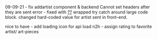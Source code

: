 09-09-21 - fix addartist component & backend
Cannot set headers after they are sent error - fixed with [??](https://stackoverflow.com/questions/7042340/error-cant-set-headers-after-they-are-sent-to-the-client) wrapped try catch around large code block. changed hard-coded value for artist sent in front-end.


nice to have - add loading icon for api load
n2h - assign rating to favorite artist/ art-pieces